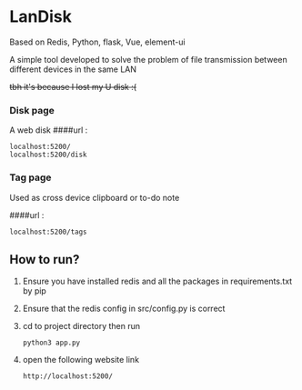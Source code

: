 # LanDisk
 Based on Redis, Python, flask, Vue, element-ui
 
 A simple tool developed to solve the problem of file transmission between different devices in the same LAN
 
~~tbh it's because I lost my U disk :(~~

### Disk page
A web disk
####url :
```
localhost:5200/
localhost:5200/disk
```


### Tag page 
Used as cross device clipboard or to-do note

   
####url :
```
localhost:5200/tags
```


## How to run?

1. Ensure you have installed redis and all the packages in requirements.txt by pip
2. Ensure that the redis config in src/config.py is correct 
 
3. cd to project directory then run 
    ```
    python3 app.py
    ```

4. open the following website link 
    ```
    http://localhost:5200/
    ```








